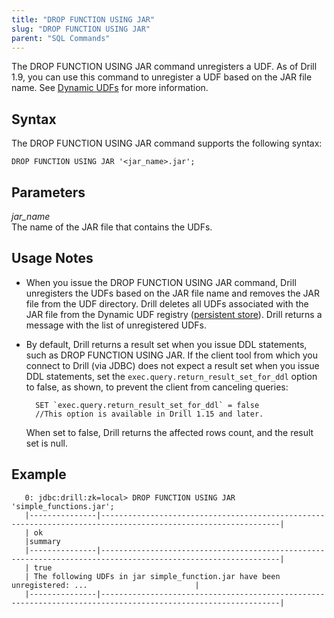```yaml
---
title: "DROP FUNCTION USING JAR"
slug: "DROP FUNCTION USING JAR"
parent: "SQL Commands"
---
```


The DROP FUNCTION USING JAR command unregisters a UDF. As of Drill 1.9, you can use this command to unregister a UDF based on the JAR file name. See [Dynamic UDFs]({{site.baseurl}}/docs/dynamic-udfs/) for more information.    

## Syntax

The DROP FUNCTION USING JAR command supports the following syntax:

    DROP FUNCTION USING JAR '<jar_name>.jar';  

## Parameters  

*jar_name*  
The name of the JAR file that contains the UDFs.

## Usage Notes  

- When you issue the DROP FUNCTION USING JAR command, Drill unregisters the UDFs based on the JAR file name and removes the JAR file from the UDF directory. Drill deletes all UDFs associated with the JAR file from the Dynamic UDF registry ([persistent store]({{site.baseurl}}/docs/persistent-configuration-storage/)). Drill returns a message with the list of unregistered UDFs.  
  
- By default, Drill returns a result set when you issue DDL statements, such as DROP FUNCTION USING JAR. If the client tool from which you connect to Drill (via JDBC) does not expect a result set when you issue DDL statements, set the `exec.query.return_result_set_for_ddl` option to false, as shown, to prevent the client from canceling queries:  

		SET `exec.query.return_result_set_for_ddl` = false  
		//This option is available in Drill 1.15 and later.   

	When set to false, Drill returns the affected rows count, and the result set is null. 

## Example

       0: jdbc:drill:zk=local> DROP FUNCTION USING JAR 'simple_functions.jar';  
       |---------------|--------------------------------------------------------------------------------------------------------------|
       | ok   	
       |summary
       |---------------|--------------------------------------------------------------------------------------------------------------|
       | true
       | The following UDFs in jar simple_function.jar have been unregistered: ...                        |
       |---------------|--------------------------------------------------------------------------------------------------------------|